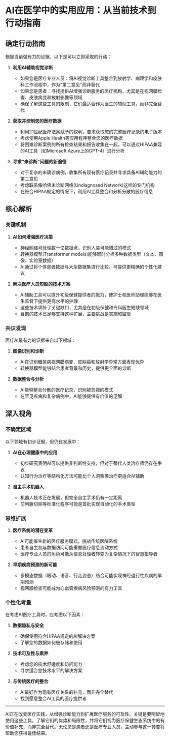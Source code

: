 # AI在医学中的实用应用：从当前技术到行动指南

## 确定行动指南

根据当前强有力的证据，以下是可以立即采取的行动：

1. **利用AI辅助视觉诊断**
   - 如果您是医疗专业人员：将AI视觉诊断工具整合到放射学、病理学和皮肤科工作流程中，作为"第二意见"而非替代
   - 如果您是患者：寻找提供AI增强诊断服务的医疗机构，尤其是在视网膜检查、皮肤病变和放射影像等领域
   - 确保了解这些工具的限制，它们最适合作为医生的辅助工具，而非完全替代

2. **获取并控制您的医疗数据**
   - 利用21世纪医疗法案赋予的权利，要求获取您的完整医疗记录的电子版本
   - 考虑使用Apple Health等应用程序整合您的医疗数据
   - 将困难诊断案例的所有检查结果和报告收集在一起，可以通过HIPAA兼容的AI工具（如Microsoft Azure上的GPT-4）进行分析

3. **寻求"未诊断"问题的新途径**
   - 对于复杂的未确诊病例，收集所有现有医疗记录并寻求具备AI辅助能力的第二意见
   - 考虑联系像哈佛未诊断网络(Undiagnosed Network)这样的专门机构
   - 在符合HIPAA规定的情况下，利用AI工具整合和分析分散的医疗信息

## 核心解析

### 关键机制

1. **AI如何增强医疗决策**
   - 神经网络可处理数十亿数据点，识别人类可能错过的模式
   - 转换器模型(Transformer models)能够同时分析多种数据类型（文本、图像、实验室数据）
   - AI通过将个体患者数据与大型数据集进行比较，可提供更精确的个性化建议

2. **解决医疗人员短缺的技术方案**
   - AI辅助工具可以提升初级保健提供者的能力，使护士和医师助理能够在医生监督下提供更高水平的护理
   - 这些技术填补了关键缺口，尤其是在初级保健和专科医生短缺领域
   - 目前的技术已足够支持这种扩展，主要挑战是实施和监管

### 共识发现

医疗AI最有力的证据来自以下领域：

1. **图像识别和诊断**
   - AI在识别糖尿病视网膜病变、皮肤癌和放射学异常方面表现优异
   - 转换器模型能够结合患者背景和历史，提供更全面的诊断

2. **数据整合与分析**
   - AI能够整合分散的医疗记录，识别被忽视的模式
   - 在罕见疾病和复杂病例中，AI能够提供有价值的见解

## 深入视角

### 不确定区域

以下领域有初步证据，但仍在发展中：

1. **AI在心理健康中的应用**
   - 初步研究表明AI可以提供非判断性支持，但对于替代人类治疗师仍存在争议
   - 认知行为治疗等结构化方法可能比个人洞察类治疗更适合AI辅助

2. **自主手术机器人**
   - 机器人技术正在发展，但完全自主手术仍有一定距离
   - 前列腺切除等标准化程序可能是首批实现自动化的手术类型

### 思维扩展

1. **医疗系统的潜在变革**
   - AI可能催生新的医疗服务模式，挑战传统医院系统
   - 患者自主权与数据访问可能重塑医疗信息流动方式
   - 医疗专业人员的角色可能从信息处理者转变为复杂情况下的智慧指导者

2. **早期疾病预测的新可能**
   - 多模态数据（眼动、语音、行走姿态）结合可能实现神经退行性疾病的早期预测
   - 视网膜检查可能成为心血管疾病风险预测的有力工具

### 个性化考量

在考虑AI医疗工具时，应考虑以下因素：

1. **数据隐私与安全**
   - 确保使用符合HIPAA规定的AI解决方案
   - 了解您的数据如何被存储和使用

2. **技术可及性与素养**
   - 考虑您的技术舒适度和访问能力
   - 寻求适合您技术水平的解决方案

3. **与传统医疗的整合**
   - AI最好作为现有医疗关系的补充，而非完全替代
   - 找到愿意整合AI工具的医疗提供者

---

AI正在改变医疗实践，从增强诊断能力到扩展医疗服务的可及性。关键是要明智地使用这些工具，了解它们的优势和局限性，并将它们视为医疗保健生态系统中的有价值补充，而非完全替代。无论您是患者还是医疗专业人员，主动参与这一转变将帮助您获得最佳结果。